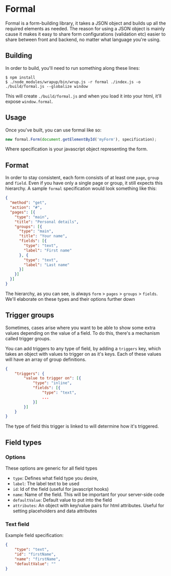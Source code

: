 # Formal

Formal is a form-building library, it takes a JSON object and builds up all the
required elements as needed. The reason for using a JSON object is mainly cause
it makes it easy to share form configurations (validation etc) easier to share
between front and backend, no matter what language you're using.

## Building

In order to build, you'll need to run something along these lines:

```shell
$ npm install
$ ./node_modules/wrapup/bin/wrup.js -r formal ./index.js -o ./build/formal.js --globalize window
```

This will create `./build/formal.js` and when you load it into your html, it'll
expose `window.formal`.

## Usage

Once you've built, you can use formal like so:

```javascript
new formal.Form(document.getElementById('myForm'), specification);
```

Where specification is your javascript object representing the form.

## Format

In order to stay consistent, each form consists of at least one `page`, `group`
and `field`. Even if you have only a single page or group, it still expects this
hierarchy. A sample `formal` specification would look something like this:

```json
{
  "method": "get",
  "action": "#",
  "pages": [{
    "type": "main",
    "title": "Personal details",
    "groups": [{
      "type": "main",
      "title": "Your name",
      "fields": [{
        "type": "text",
        "label": "First name"
      }, {
        "type": "text",
        "label": "Last name"
      }]
    }]
  }]
}
```

The hierarchy, as you can see, is always `form` > `pages` > `groups` > `fields`.
We'll elaborate on these types and their options further down

## Trigger groups

Sometimes, cases arise where you want to be able to show some extra values
depending on the value of a field. To do this, there's a mechanism called
trigger groups.

You can add triggers to any type of field, by adding a `triggers` key, which
takes an object with values to trigger on as it's keys. Each of these values
will have an array of group definitions.

```json
{
	"triggers": {
		"value to trigger on": [{
			"type": "inline",
			"fields": [{
				"type": "text",
				...
			}]
		}]
	}
}
```

The type of field this trigger is linked to will determine how it's triggered.

## Field types

### Options

These options are generic for all field types

- `type`: Defines what field type you desire,
- `label`: The label text to be used
- `id`: Id of the field (useful for javascript hooks)
- `name`: Name of the field. This will be important for your server-side code
- `defaultValue`: Default value to put into the field
- `attributes`: An object with key/value pairs for html attributes. Useful for
  setting placeholders and data attributes

### Text field

Example field specification:

```json
{
	"type": "text",
	"id": "firstName",
	"name": "firstName",
	"defaultValue": ""
}
```


